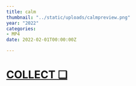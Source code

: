 ```yaml
---
title: calm
thumbnail: "../static/uploads/calmpreview.png"
year: "2022"
categories:
- MP4
date: 2022-02-01T00:00:00Z

---
```

# [COLLECT ❑](https://opensea.io/assets/0xd9947ab864b7f8ab7774143e9d4d0a8b2f15814f/1 "calm")